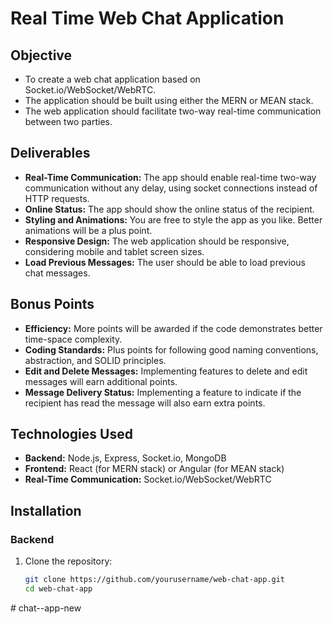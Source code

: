 # Real Time Web Chat Application

## Objective
- To create a web chat application based on Socket.io/WebSocket/WebRTC.
- The application should be built using either the MERN or MEAN stack.
- The web application should facilitate two-way real-time communication between two parties.

## Deliverables
- **Real-Time Communication:** The app should enable real-time two-way communication without any delay, using socket connections instead of HTTP requests.
- **Online Status:** The app should show the online status of the recipient.
- **Styling and Animations:** You are free to style the app as you like. Better animations will be a plus point.
- **Responsive Design:** The web application should be responsive, considering mobile and tablet screen sizes.
- **Load Previous Messages:** The user should be able to load previous chat messages.

## Bonus Points
- **Efficiency:** More points will be awarded if the code demonstrates better time-space complexity.
- **Coding Standards:** Plus points for following good naming conventions, abstraction, and SOLID principles.
- **Edit and Delete Messages:** Implementing features to delete and edit messages will earn additional points.
- **Message Delivery Status:** Implementing a feature to indicate if the recipient has read the message will also earn extra points.

## Technologies Used
- **Backend:** Node.js, Express, Socket.io, MongoDB
- **Frontend:** React (for MERN stack) or Angular (for MEAN stack)
- **Real-Time Communication:** Socket.io/WebSocket/WebRTC

## Installation

### Backend
1. Clone the repository:
   ```sh
   git clone https://github.com/yourusername/web-chat-app.git
   cd web-chat-app
#   c h a t - - a p p - n e w  
 